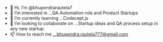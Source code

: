 - 👋 Hi, I’m @bhupendrarautela7
- 👀 I’m interested in ...QA Automation role and Product Startups
- 🌱 I’m currently learning ...Codecept.js
- 💞️ I’m looking to collaborate on ...Startup ideas and QA process setup in any new startup.
- 📫 How to reach me ...bhupendra.rautela777@gmail.com

<!---
bhupendrarautela7/bhupendrarautela7 is a ✨ special ✨ repository because its `README.md` (this file) appears on your GitHub profile.
You can click the Preview link to take a look at your changes.
--->
